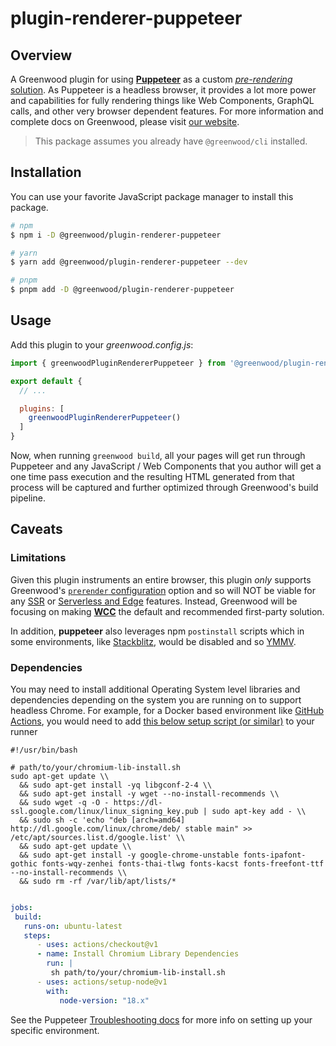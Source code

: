 # plugin-renderer-puppeteer

## Overview

A Greenwood plugin for using [**Puppeteer**](https://pptr.dev) as a custom [_pre-rendering_ solution](/docs/server-rendering/#render-vs-prerender).  As Puppeteer is a headless browser, it provides a lot more power and capabilities for fully rendering things like Web Components, GraphQL calls, and other very browser dependent features. For more information and complete docs on Greenwood, please visit [our website](https://www.greenwoodjs.dev).

> This package assumes you already have `@greenwood/cli` installed.

## Installation

You can use your favorite JavaScript package manager to install this package.

```bash
# npm
$ npm i -D @greenwood/plugin-renderer-puppeteer

# yarn
$ yarn add @greenwood/plugin-renderer-puppeteer --dev

# pnpm
$ pnpm add -D @greenwood/plugin-renderer-puppeteer
```

## Usage

Add this plugin to your _greenwood.config.js_:

```javascript
import { greenwoodPluginRendererPuppeteer } from '@greenwood/plugin-renderer-puppeteer';

export default {
  // ...

  plugins: [
    greenwoodPluginRendererPuppeteer()
  ]
}
```

Now, when running `greenwood build`, all your pages will get run through Puppeteer and any JavaScript / Web Components that you author will get a one time pass execution and the resulting HTML generated from that process will be captured and further optimized through Greenwood's build pipeline.

## Caveats

### Limitations
Given this plugin instruments an entire browser, this plugin _only_ supports Greenwood's [`prerender` configuration](/docs/configuration/#prerender) option and so will NOT be viable for any [SSR](/docs/server-rendering/) or [Serverless and Edge](https://github.com/ProjectEvergreen/greenwood/discussions/626) features.  Instead, Greenwood will be focusing on making [**WCC**](https://github.com/ProjectEvergreen/wcc) the default and recommended first-party solution.

In addition, **puppeteer** also leverages npm `postinstall` scripts which in some environments, like [Stackblitz](https://github.com/ProjectEvergreen/greenwood/discussions/639), would be disabled and so [YMMV](https://dictionary.cambridge.org/us/dictionary/english/ymmv).


### Dependencies

You may need to install additional Operating System level libraries and dependencies depending on the system you are running on to support headless Chrome. For example, for a Docker based environment like [GitHub Actions](https://github.com/ProjectEvergreen/greenwood/blob/master/.github/workflows/master.yml#L19), you would need to add [this below setup script (or similar)](https://github.com/ProjectEvergreen/greenwood/blob/master/.github/workflows/chromium-lib-install.sh) to your runner
```shell
#!/usr/bin/bash

# path/to/your/chromium-lib-install.sh
sudo apt-get update \\
  && sudo apt-get install -yq libgconf-2-4 \\
  && sudo apt-get install -y wget --no-install-recommends \\
  && sudo wget -q -O - https://dl-ssl.google.com/linux/linux_signing_key.pub | sudo apt-key add - \\
  && sudo sh -c 'echo "deb [arch=amd64] http://dl.google.com/linux/chrome/deb/ stable main" >> /etc/apt/sources.list.d/google.list' \\
  && sudo apt-get update \\
  && sudo apt-get install -y google-chrome-unstable fonts-ipafont-gothic fonts-wqy-zenhei fonts-thai-tlwg fonts-kacst fonts-freefont-ttf --no-install-recommends \\
  && sudo rm -rf /var/lib/apt/lists/*
```

```yml

jobs:
 build:
   runs-on: ubuntu-latest
   steps:
      - uses: actions/checkout@v1
      - name: Install Chromium Library Dependencies
        run: |
         sh path/to/your/chromium-lib-install.sh
      - uses: actions/setup-node@v1
        with:
           node-version: "18.x"

```

See the Puppeteer [Troubleshooting docs](https://github.com/puppeteer/puppeteer/blob/main/docs/troubleshooting.md) for more info on setting up your specific environment.